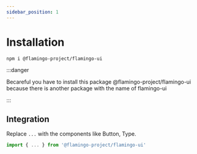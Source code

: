 ```yaml
---
sidebar_position: 1
---
```


# Installation

```shell 
npm i @flamingo-project/flamingo-ui
```

:::danger

Becareful you have to install this package @flamingo-project/flamingo-ui because there is another package with the name of flamingo-ui

:::

## Integration

Replace `...` with the components like Button, Type.
```jsx 
import { ... } from '@flamingo-project/flamingo-ui'
```


